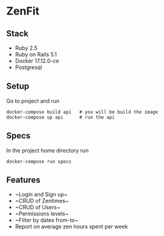 # ZenFit

## Stack

* Ruby 2.5
* Ruby on Rails 5.1
* Docker 17.12.0-ce
* Postgresql

## Setup

Go to project and run
```
docker-compose build api   # you will be build the image
docker-compose up api      # run the api
```

## Specs

In the project home directory run
```
docker-compose run specs
```

## Features

* ~Login and Sign up~
* ~CRUD of Zentimes~
* ~CRUD of Users~
* ~Permissions levels~
* ~Filter by dates from-to~
* Report on average zen hours spent per week

